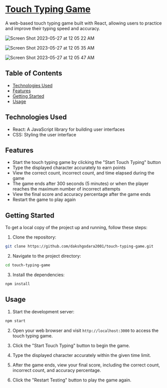 # [Touch Typing Game](https://dreamy-kitten-08ab98.netlify.app)

A web-based touch typing game built with React, allowing users to practice and improve their typing speed and accuracy.

![Screen Shot 2023-05-27 at 12 05 22 AM](https://github.com/dakshgodara2001/Touch-Typing/assets/52131905/3b2a4b8a-711b-44f0-a4f8-e6a42b1a92a2)

![Screen Shot 2023-05-27 at 12 05 35 AM](https://github.com/dakshgodara2001/Touch-Typing/assets/52131905/2765db15-27e0-4fb9-bd48-54a2b6042a88)

![Screen Shot 2023-05-27 at 12 05 47 AM](https://github.com/dakshgodara2001/Touch-Typing/assets/52131905/516d06bf-fab1-4402-92ae-cd183fab7f9c)

## Table of Contents

- [Technologies Used](#technologies-used)
- [Features](#features)
- [Getting Started](#getting-started)
- [Usage](#usage)


## Technologies Used

- React: A JavaScript library for building user interfaces
- CSS: Styling the user interface

## Features

- Start the touch typing game by clicking the "Start Touch Typing" button
- Type the displayed character accurately to earn points
- View the correct count, incorrect count, and time elapsed during the game
- The game ends after 300 seconds (5 minutes) or when the player reaches the maximum number of incorrect attempts
- View the final score and accuracy percentage after the game ends
- Restart the game to play again

## Getting Started

To get a local copy of the project up and running, follow these steps:

1. Clone the repository:

```bash
git clone https://github.com/dakshgodara2001/touch-typing-game.git
```
2. Navigate to the project directory:
```bash
cd touch-typing-game
```

3. Install the dependencies:
```bash
npm install
```

## Usage

1. Start the development server:
```bash
npm start
```

2. Open your web browser and visit ``http://localhost:3000`` to access the touch typing game.

3. Click the "Start Touch Typing" button to begin the game.
 
4. Type the displayed character accurately within the given time limit.

5. After the game ends, view your final score, including the correct count, incorrect count, and accuracy percentage.

6. Click the "Restart Testing" button to play the game again.
